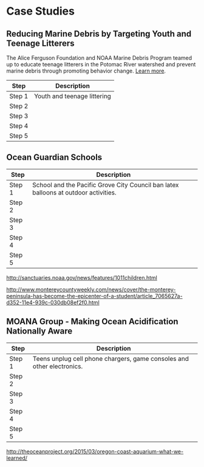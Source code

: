 # Case Studies

## Reducing Marine Debris by Targeting Youth and Teenage Litterers

The Alice Ferguson Foundation and NOAA Marine Debris Program teamed up to educate teenage litterers in the Potomac River watershed and prevent marine debris through promoting behavior change. [Learn more][1].

Step | Description 
--- | ---
Step 1 | Youth and teenage littering 
Step 2 |
Step 3 |
Step 4 | 
Step 5 |

## Ocean Guardian Schools

Step | Description 
--- | ---
Step 1 | School and the Pacific Grove City Council ban latex balloons at outdoor activities.
Step 2 |
Step 3 |
Step 4 | 
Step 5 |

http://sanctuaries.noaa.gov/news/features/1011children.html

http://www.montereycountyweekly.com/news/cover/the-monterey-peninsula-has-become-the-epicenter-of-a-student/article_7065627a-d352-11e4-939c-030db08ef2f0.html

## MOANA Group - Making Ocean Acidification Nationally Aware

Step | Description 
--- | ---
Step 1 | Teens unplug cell phone chargers, game consoles and other electronics.
Step 2 |
Step 3 |
Step 4 | 
Step 5 |

http://theoceanproject.org/2015/03/oregon-coast-aquarium-what-we-learned/




[1]:http://marinedebris.noaa.gov/regional-coordination/reducing-marine-debris-targeting-youth-and-teenage-litterers
